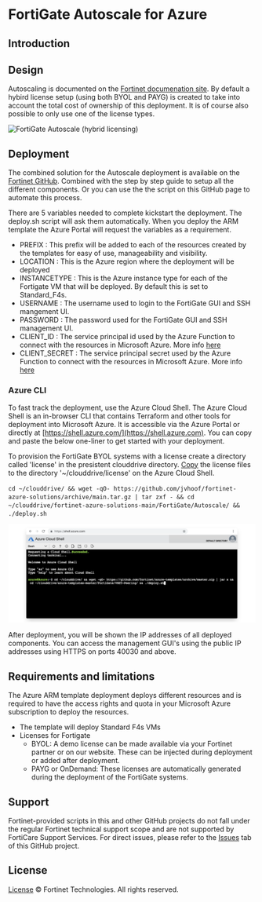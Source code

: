# FortiGate Autoscale for Azure

## Introduction

## Design

Autoscaling is documented on the [Fortinet documenation site](https://docs.fortinet.com/vm/azure/fortigate/7.0/azure-administration-guide/7.0.0/161167/deploying-auto-scaling-on-azure). By default a hybird license setup (using both BYOL and PAYG) is created to take into account the total cost of ownership of this deployment. It is of course also possible to only use one of the license types.

![FortiGate Autoscale (hybrid licensing)](https://fortinetweb.s3.amazonaws.com/docs.fortinet.com/v2/resources/0489513b-b3c1-11e9-a989-00505692583a/images/665e0b1344961387f060f12cd394091e_fig-AzureAS-HybridLicensing.png)

## Deployment

The combined solution for the Autoscale deployment is available on the [Fortinet GitHub](https://github.com/fortinet/fortigate-autoscale/tree/master/azure). Combined with the step by step guide to setup all the different components. Or you can use the the script on this GitHub page to automate this process.

There are 5 variables needed to complete kickstart the deployment. The deploy.sh script will ask them automatically. When you deploy the ARM template the Azure Portal will request the variables as a requirement.

  - PREFIX : This prefix will be added to each of the resources created by the templates for easy of use, manageability and visibility.
  - LOCATION : This is the Azure region where the deployment will be deployed
  - INSTANCETYPE : This is the Azure instance type for each of the Fortigate VM that will be deployed. By default this is set to Standard_F4s.
  - USERNAME : The username used to login to the FortiGate GUI and SSH mangement UI.
  - PASSWORD : The password used for the FortiGate GUI and SSH management UI.
  - CLIENT_ID : The service principal id used by the Azure Function to connect with the resources in Microsoft Azure. More info [here](https://docs.fortinet.com/document/fortigate-public-cloud/7.2.0/azure-administration-guide/948968/azure-sdn-connector-service-principal-configuration-requirements)
  - CLIENT_SECRET : The service principal secret used by the Azure Function to connect with the resources in Microsoft Azure. More info [here](https://docs.fortinet.com/document/fortigate-public-cloud/7.2.0/azure-administration-guide/948968/azure-sdn-connector-service-principal-configuration-requirements)

### Azure CLI
To fast track the deployment, use the Azure Cloud Shell. The Azure Cloud Shell is an in-browser CLI that contains Terraform and other tools for deployment into Microsoft Azure. It is accessible via the Azure Portal or directly at [https://shell.azure.com/](https://shell.azure.com). You can copy and paste the below one-liner to get started with your deployment.

To provision the FortiGate BYOL systems with a license create a directory called 'license' in the presistent clouddrive directory. [Copy](https://microsoft.github.io/AzureTipsAndTricks/blog/tip127.html) the license files to the directory '~/clouddrive/license' on the Azure Cloud Shell.

`cd ~/clouddrive/ && wget -qO- https://github.com/jvhoof/fortinet-azure-solutions/archive/main.tar.gz | tar zxf - && cd ~/clouddrive/fortinet-azure-solutions-main/FortiGate/Autoscale/ && ./deploy.sh`

![Azure Cloud Shell](images/azure-cloud-shell.png)

After deployment, you will be shown the IP addresses of all deployed components. You can access the management GUI's using the public IP addresses using HTTPS on ports 40030 and above.

## Requirements and limitations

The Azure ARM template deployment deploys different resources and is required to have the access rights and quota in your Microsoft Azure subscription to deploy the resources.

- The template will deploy Standard F4s VMs
- Licenses for Fortigate
  - BYOL: A demo license can be made available via your Fortinet partner or on our website. These can be injected during deployment or added after deployment.
  - PAYG or OnDemand: These licenses are automatically generated during the deployment of the FortiGate systems.

## Support
Fortinet-provided scripts in this and other GitHub projects do not fall under the regular Fortinet technical support scope and are not supported by FortiCare Support Services.
For direct issues, please refer to the [Issues](https://github.com/jvhoof/fortinet-azure-solutions/issues) tab of this GitHub project.

## License
[License](/../../blob/main/LICENSE) © Fortinet Technologies. All rights reserved.
